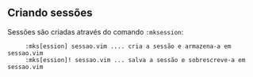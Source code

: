 Criando sessões
---------------

Sessões são criadas através do comando `:mksession`:

         :mks[ession] sessao.vim .... cria a sessão e armazena-a em sessao.vim
         :mks[ession]! sessao.vim ... salva a sessão e sobrescreve-a em sessao.vim